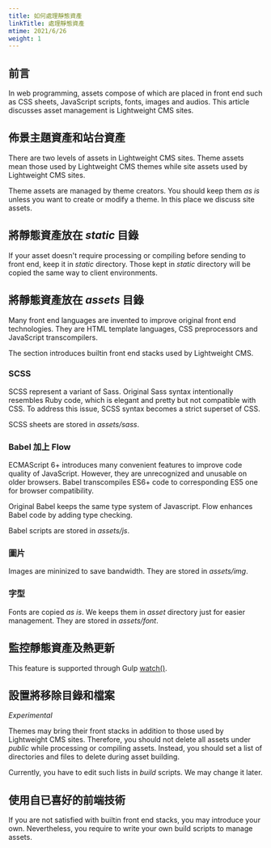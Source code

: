 ```yaml
---
title: 如何處理靜態資產
linkTitle: 處理靜態資產
mtime: 2021/6/26
weight: 1
---
```


## 前言

In web programming, assets compose of which are placed in front end such as CSS sheets, JavaScript scripts, fonts, images and audios. This article discusses asset management is Lightweight CMS sites.

## 佈景主題資產和站台資產

There are two levels of assets in Lightweight CMS sites. Theme assets mean those used by Lightweight CMS themes while site assets used by Lightweight CMS sites.

Theme assets are managed by theme creators. You should keep them *as is* unless you want to create or modify a theme. In this place we discuss site assets.

## 將靜態資產放在 *static* 目錄

If your asset doesn't require processing or compiling before sending to front end, keep it in *static* directory. Those kept in *static* directory will be copied the same way to client environments.

## 將靜態資產放在 *assets* 目錄

Many front end languages are invented to improve original front end technologies. They are HTML template languages, CSS preprocessors and JavaScript transcompilers.

The section introduces builtin front end stacks used by Lightweight CMS.

### SCSS

SCSS represent a variant of Sass. Original Sass syntax intentionally resembles Ruby code, which is elegant and pretty but not compatible with CSS. To address this issue, SCSS syntax becomes a strict superset of CSS.

SCSS sheets are stored in *assets/sass*.

### Babel 加上 Flow

ECMAScript 6+ introduces many convenient features to improve code quality of JavaScript. However, they are unrecognized and unusable on older browsers. Babel transcompiles ES6+ code to corresponding ES5 one for browser compatibility.

Original Babel keeps the same type system of Javascript. Flow enhances Babel code by adding type checking.

Babel scripts are stored in *assets/js*.

### 圖片

Images are mininized to save bandwidth. They are stored in *assets/img*.

### 字型

Fonts are copied *as is*. We keeps them in *asset* directory just for easier management. They are stored in *assets/font*.

## 監控靜態資產及熱更新

This feature is supported through Gulp [watch()](https://gulpjs.com/docs/en/api/watch/).

## 設置將移除目錄和檔案

*Experimental*

Themes may bring their front stacks in addition to those used by Lightweight CMS sites. Therefore, you should not delete all assets under *public* while processing or compiling assets. Instead, you should set a list of directories and files to delete during asset building.

Currently, you have to edit such lists in *build* scripts. We may change it later.

## 使用自已喜好的前端技術

If you are not satisfied with builtin front end stacks, you may introduce your own. Nevertheless, you require to write your own build scripts to manage assets.
